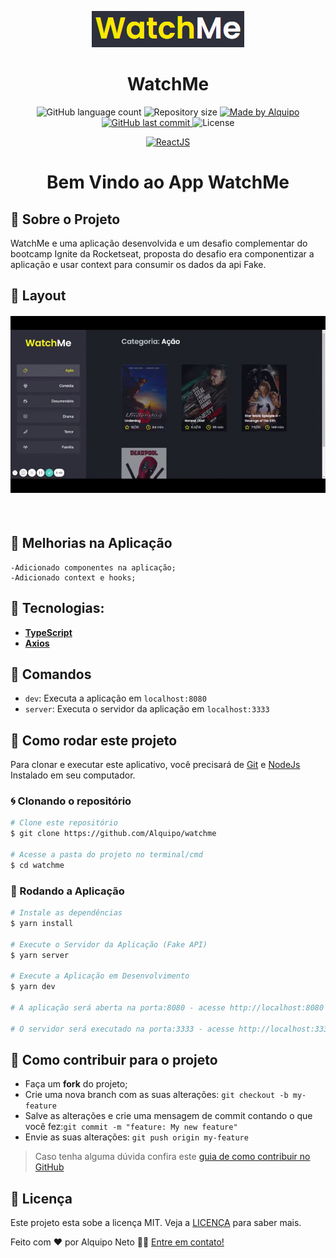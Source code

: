 <p align="center">
  <img  alt="WatchMe Logo" title="WatchMe" src=".github/readme/logo.png" />
</p>

<h1 align="center">
WatchMe
</h1>

<p align="center">

  <img alt="GitHub language count" src="https://img.shields.io/github/languages/count/Alquipo/watchme">

  <img alt="Repository size" src="https://img.shields.io/github/repo-size/Alquipo/watchme">

  <a href="https://www.linkedin.com/in/alquiponeto/">
      <img alt="Made by Alquipo" src="https://img.shields.io/badge/made%20by-AlquipoNeto-blue">
  </a>

  <a href="https://github.com/Alquipo/watchme/commits/master">
      <img alt="GitHub last commit" src="https://img.shields.io/github/last-commit/Alquipo/watchme?color=blue">
  </a>

  <img alt="License" src="https://img.shields.io/badge/license-MIT-brightgreen?color=blue">

<p align="center">

  <a target="_blank" href="https://reactjs.org/">
    <img alt="ReactJS" src="https://img.shields.io/static/v1?color=blue&label=React&message=JS&?style=plastic&logo=React">
  </a>
</p>

<h1 align="center">
  Bem Vindo ao App WatchMe
</h1>

## 🚀 Sobre o Projeto

WatchMe e uma aplicação desenvolvida e um desafio complementar do bootcamp Ignite da Rocketseat, proposta do desafio era componentizar a aplicação e usar context para consumir os dados da api Fake.

## 🎨 Layout

<h4 align="center">
  <img alt="WatchMe Gif" title="WatchMe Gif" src=".github/readme/WatchMe.gif" width="700px" />
</h4>

<br/>

## :tada: Melhorias na Aplicação

    -Adicionado componentes na aplicação;
    -Adicionado context e hooks;

## 🔨 Tecnologias:

- **[TypeScript](https://www.typescriptlang.org/)**
- **[Axios](https://github.com/axios/axios)**

## 🔎 Comandos

- `dev`: Executa a aplicação em `localhost:8080`
- `server`: Executa o servidor da aplicação em `localhost:3333`

## 🚀 Como rodar este projeto

Para clonar e executar este aplicativo, você precisará de [Git](https://git-scm.com) e [NodeJs](https://nodejs.org/en/) Instalado em seu computador.

### 🌀 Clonando o repositório

```bash
# Clone este repositório
$ git clone https://github.com/Alquipo/watchme

# Acesse a pasta do projeto no terminal/cmd
$ cd watchme
```

### 🎲 Rodando a Aplicação

```bash
# Instale as dependências
$ yarn install

# Execute o Servidor da Aplicação (Fake API)
$ yarn server

# Execute a Aplicação em Desenvolvimento
$ yarn dev

# A aplicação será aberta na porta:8080 - acesse http://localhost:8080

# O servidor será executado na porta:3333 - acesse http://localhost:3333

```

## 🤔 Como contribuir para o projeto

- Faça um **fork** do projeto;
- Crie uma nova branch com as suas alterações: `git checkout -b my-feature`
- Salve as alterações e crie uma mensagem de commit contando o que você fez:`git commit -m "feature: My new feature"`
- Envie as suas alterações: `git push origin my-feature`

> Caso tenha alguma dúvida confira este [guia de como contribuir no GitHub](https://github.com/firstcontributions/first-contributions)

## 📝 Licença

Este projeto esta sobe a licença MIT. Veja a [LICENÇA](https://opensource.org/licenses/MIT) para saber mais.

Feito com ❤️ por Alquipo Neto 👋🏽 [Entre em contato!](https://www.linkedin.com/in/alquiponeto/)
